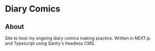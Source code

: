 # Diary Comics

## About
Site to host my ongoing diary comics making practice. Written in NEXT.js and Typescript using Sanity's headless CMS.